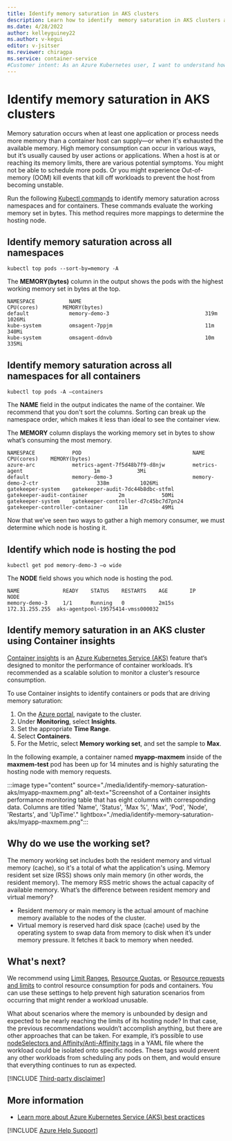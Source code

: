 ```yaml
--- 
title: Identify memory saturation in AKS clusters
description: Learn how to identify  memory saturation in AKS clusters across namespaces and containers and how to identify the hosting node.
ms.date: 4/28/2022
author: kelleyguiney22
ms.author: v-kegui
editor: v-jsitser
ms.reviewer: chiragpa
ms.service: container-service
#Customer intent: As an Azure Kubernetes user, I want to understand how to identify memory saturation in my Azure Kubernetes Service (AKS) clusters so I don't experience service interruption or other memory saturation issues. 
---
```

# Identify memory saturation in AKS clusters

Memory saturation occurs when at least one application or process needs more memory than a container host can supply&mdash;or when it's exhausted the available memory. High memory consumption can occur in various ways, but it’s usually caused by user actions or applications. When a host is at or reaching its memory limits, there are various potential symptoms. You might not be able to schedule more pods. Or you might experience Out-of-memory (OOM) kill events that kill off workloads to prevent the host from becoming unstable.

Run the following [Kubectl commands](https://kubernetes.io/docs/reference/generated/kubectl/kubectl-commands) to identify memory saturation across namespaces and for containers. These commands evaluate the working memory set in bytes. This method requires more mappings to determine the hosting node.

## Identify memory saturation across all namespaces

```shell
kubectl top pods --sort-by=memory -A
```

The **MEMORY(bytes)** column in the output shows the pods with the highest working memory set in bytes at the top.

```output
NAMESPACE           NAME                                        CPU(cores)        MEMORY(bytes)
default             memory-demo-3                               319m              1026Mi
kube-system         omsagent-7ppjm                              11m               340Mi
kube-system         omsagent-ddnvb                              10m               335Mi
```

## Identify memory saturation across all namespaces for all containers

```shell
kubectl top pods -A –containers
```

The **NAME** field in the output indicates the name of the container. We recommend that you don't sort the columns. Sorting can break up the namespace order, which makes it less  than ideal to see the container view.

The **MEMORY** column displays the working memory set in bytes to show what’s consuming the most memory.

```output
NAMESPACE            POD                                    NAME                                CPU(cores)    MEMORY(bytes)
azure-arc            metrics-agent-7f5d48b7f9-d8njw         metrics-agent                       1m            3Mi
default              memory-demo-3                          memory-demo-2-ctr                   338m          1026Mi
gatekeeper-system    gatekeeper-audit-7dc44b8dbc-stfml      gatekeeper-audit-container          2m            50Mi
gatekeeper-system    gatekeeper-controller-d7c45bc7d7pn24   gatekeeper-controller-container     11m           49Mi
```

Now that we’ve seen two ways to gather a high memory consumer, we must determine which node is hosting it.

## Identify which node is hosting the pod

```shell
kubectl get pod memory-demo-3 –o wide
```

The **NODE** field shows you which node is hosting the pod.

```output
NAME              READY    STATUS    RESTARTS    AGE       IP              NODE
memory-demo-3     1/1      Running   0           2m15s     172.31.255.255  aks-agentpool-19575414-vmss000032
```

## Identify memory saturation in an AKS cluster using Container insights

[Container insights](/azure/azure-monitor/containers/container-insights-overview) is an [Azure Kubernetes Service (AKS)](/azure/aks/intro-kubernetes) feature that‘s designed to monitor the performance of container workloads. It’s recommended as a scalable solution to monitor a cluster’s resource consumption.

To use Container insights to identify containers or pods that are driving memory saturation:

1. On the [Azure portal](https://portal.azure.com/), navigate to the cluster.
1. Under **Monitoring**, select **Insights**.
1. Set the appropriate **Time Range**.
1. Select **Containers**.
1. For the Metric, select **Memory working set**, and set the sample to **Max**.

In the following example, a container named **myapp-maxmem** inside of the **maxmem-test** pod has been up for 14 minutes and is highly saturating the hosting node with memory requests.

:::image type="content" source="./media/identify-memory-saturation-aks/myapp-maxmem.png" alt-text="Screenshot of a Container insights  performance monitoring table that has eight columns with corresponding data. Columns are titled 'Name', 'Status', 'Max %', 'Max', 'Pod', 'Node', 'Restarts', and 'UpTime'." lightbox="./media/identify-memory-saturation-aks/myapp-maxmem.png":::

## Why do we use the working set?

The memory working set includes both the resident memory and virtual memory (cache), so it's a total of what the application's using. Memory resident set size (RSS) shows only main memory (in other words, the resident memory). The memory RSS metric shows the actual capacity of available memory. What’s the difference between resident memory and virtual memory?

* Resident memory or main memory is the actual amount of machine memory available to the nodes of the cluster.
* Virtual memory is reserved hard disk space (cache) used by the operating system to swap data from memory to disk when it’s under memory pressure. It fetches it back to memory when needed.

## What's next?

We recommend using [Limit Ranges](https://kubernetes.io/docs/concepts/policy/limit-range/), [Resource Quotas](https://kubernetes.io/docs/concepts/policy/resource-quotas/), or [Resource requests and limits](https://kubernetes.io/docs/concepts/configuration/manage-resources-containers/) to control resource consumption for pods and containers. You can use these settings to help prevent high saturation scenarios from occurring that might render a workload unusable.

What about scenarios where the memory is unbounded by design and expected to be nearly reaching the limits of its hosting node? In that case, the previous recommendations wouldn’t accomplish anything, but there are other approaches that can be taken. For example, it’s possible to use [nodeSelectors and Affinity/Anti-Affinity tags](https://kubernetes.io/docs/concepts/scheduling-eviction/assign-pod-node/#node-isolation-restriction) in a YAML file where the workload could be isolated onto specific nodes. These tags would prevent any other workloads from scheduling any pods on them, and would ensure that everything continues to run as expected.

[!INCLUDE [Third-party disclaimer](../../includes/third-party-disclaimer.md)]

## More information

* [Learn more about Azure Kubernetes Service (AKS) best practices](/azure/aks/best-practices)

[!INCLUDE [Azure Help Support](../../includes/azure-help-support.md)]
